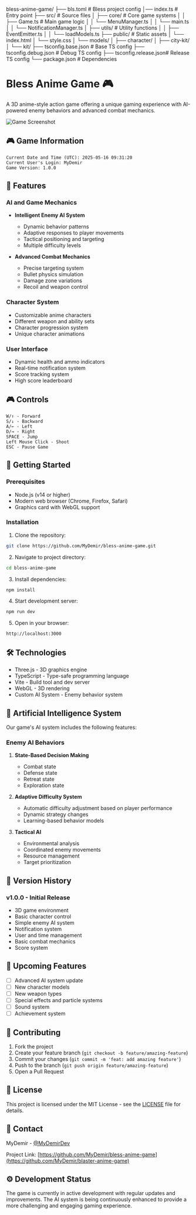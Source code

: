 bless-anime-game/
├── bls.toml              # Bless project config
│── index.ts               # Entry point
├── src/                  # Source files
│   ├── core/            # Core game systems
│   │   ├── Game.ts      # Main game logic
│   │   └── MenuManager.ts
│   │   └── main.ts
│   │   └── NotificationManager.ts
│   ├── utils/           # Utility functions
│   │   ├── EventEmitter.ts
│   │   └── loadModels.ts
├── public/              # Static assets
│   └── index.html
│   └── style.css
│   └── models/
│      ├── character/
│      ├── city-kit/
│      └── kit/
├── tsconfig.base.json   # Base TS config
├── tsconfig.debug.json  # Debug TS config
├── tsconfig.release.json# Release TS config
└── package.json         # Dependencies


# Bless Anime Game 🎮

A 3D anime-style action game offering a unique gaming experience with AI-powered enemy behaviors and advanced combat mechanics.

![Game Screenshot](./assets/screenshots/game-preview.png)

## 🎮 Game Information
```
Current Date and Time (UTC): 2025-05-16 09:31:20
Current User's Login: MyDemir
Game Version: 1.0.0
```

## 🌟 Features

### AI and Game Mechanics

- **Intelligent Enemy AI System**
  - Dynamic behavior patterns
  - Adaptive responses to player movements
  - Tactical positioning and targeting
  - Multiple difficulty levels

- **Advanced Combat Mechanics**
  - Precise targeting system
  - Bullet physics simulation
  - Damage zone variations
  - Recoil and weapon control

### Character System

- Customizable anime characters
- Different weapon and ability sets
- Character progression system
- Unique character animations

### User Interface

- Dynamic health and ammo indicators
- Real-time notification system
- Score tracking system
- High score leaderboard

## 🎮 Controls

```
W/↑ - Forward
S/↓ - Backward
A/← - Left
D/→ - Right
SPACE - Jump
Left Mouse Click - Shoot
ESC - Pause Game
```

## 🚀 Getting Started

### Prerequisites

- Node.js (v14 or higher)
- Modern web browser (Chrome, Firefox, Safari)
- Graphics card with WebGL support

### Installation

1. Clone the repository:
```bash
git clone https://github.com/MyDemir/bless-anime-game.git
```

2. Navigate to project directory:
```bash
cd bless-anime-game
```

3. Install dependencies:
```bash
npm install
```

4. Start development server:
```bash
npm run dev
```

5. Open in your browser:
```
http://localhost:3000
```

## 🛠 Technologies

- Three.js - 3D graphics engine
- TypeScript - Type-safe programming language
- Vite - Build tool and dev server
- WebGL - 3D rendering
- Custom AI System - Enemy behavior system

## 🤖 Artificial Intelligence System

Our game's AI system includes the following features:

### Enemy AI Behaviors

1. **State-Based Decision Making**
   - Combat state
   - Defense state
   - Retreat state
   - Exploration state

2. **Adaptive Difficulty System**
   - Automatic difficulty adjustment based on player performance
   - Dynamic strategy changes
   - Learning-based behavior models

3. **Tactical AI**
   - Environmental analysis
   - Coordinated enemy movements
   - Resource management
   - Target prioritization

## 📝 Version History

### v1.0.0 - Initial Release

- 3D game environment
- Basic character control
- Simple enemy AI system
- Notification system
- User and time management
- Basic combat mechanics
- Score system

## 🎯 Upcoming Features

- [ ] Advanced AI system update
- [ ] New character models
- [ ] New weapon types
- [ ] Special effects and particle systems
- [ ] Sound system
- [ ] Achievement system

## 👥 Contributing

1. Fork the project
2. Create your feature branch (`git checkout -b feature/amazing-feature`)
3. Commit your changes (`git commit -m 'feat: add amazing feature'`)
4. Push to the branch (`git push origin feature/amazing-feature`)
5. Open a Pull Request

## 📜 License

This project is licensed under the MIT License - see the [LICENSE](LICENSE) file for details.

## 🤝 Contact

MyDemir - [@MyDemirDev](https://twitter.com/MyDemirDev)

Project Link: [https://github.com/MyDemir/bless-anime-game](https://github.com/MyDemir/blaster-anime-game)

## ⚙️ Development Status

The game is currently in active development with regular updates and improvements. The AI system is being continuously enhanced to provide a more challenging and engaging gaming experience.

